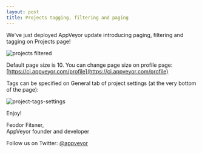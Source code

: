 ```yaml
---
layout: post
title: Projects tagging, filtering and paging
---
```


We've just deployed AppVeyor update introducing paging, filtering and tagging on Projects page!

<img src="/site/images/posts/projects-tagging-filtering/projects-filtered.png" alt="projects filtered">

Default page size is 10. You can change page size on profile page: [https://ci.appveyor.com/profile](https://ci.appveyor.com/profile)

Tags can be specified on General tab of project settings (at the very bottom of the page):

<img src="/site/images/posts/projects-tagging-filtering/project-tags-settings.png" alt="project-tags-settings">

Enjoy!

Feodor Fitsner,<br>
AppVeyor founder and developer

Follow us on Twitter: [@appveyor](https://twitter.com/appveyor)